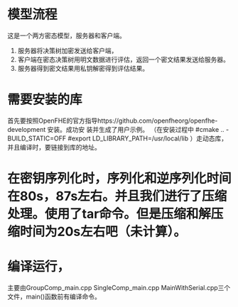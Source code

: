 
# 模型流程
这是一个两方密态模型，服务器和客户端。
1. 服务器将决策树加密发送给客户端，
2. 客户端在密态决策树用明文数据进行评估，返回一个密文结果发送给服务器。
3. 服务器得到密文结果用私钥解密得到评估结果。

# 需要安装的库
首先要按照OpenFHE的官方指导https://github.com/openfheorg/openfhe-development 安装。成功安
装并生成了用户示例。
（在安装过程中 
#cmake ..  -BUILD_STATIC=OFF
#export LD_LIBRARY_PATH=/usr/local/lib
）走动态库，并且编译时，要链接到库的地址。

# 在密钥序列化时，序列化和逆序列化时间在80s，87s左右。并且我们进行了压缩处理。使用了tar命令。但是压缩和解压缩时间为20s左右吧（未计算）。

# 编译运行，
主要由GroupComp_main.cpp SingleComp_main.cpp MainWithSerial.cpp三个文件，main()函数前有编译命令。
